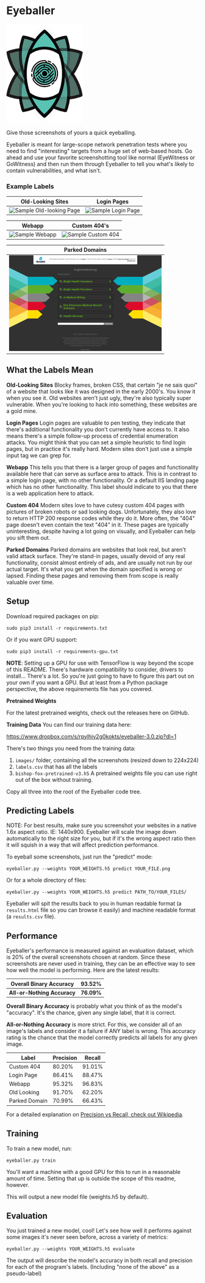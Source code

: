 # Eyeballer

![Logo](/docs/eyeballer_logo.png)


Give those screenshots of yours a quick eyeballing.

Eyeballer is meant for large-scope network penetration tests where you need to find "interesting" targets from a huge set of web-based hosts. Go ahead and use your favorite screenshotting tool like normal (EyeWitness or GoWitness) and then run them through Eyeballer to tell you what's likely to contain vulnerabilities, and what isn't.


### Example Labels

| Old-Looking Sites | Login Pages |
| ------ |:-----:|
| ![Sample Old-looking Page](/docs/old-looking.png) | ![Sample Login Page](/docs/login.png) |

| Webapp | Custom 404's |
| ------ |:-----:|
| ![Sample Webapp](/docs/homepage.png) | ![Sample Custom 404](/docs/404.png) |

| Parked Domains |
| ------ |
| ![Sample Webapp](/docs/parked.png) |

## What the Labels Mean

**Old-Looking Sites**
Blocky frames, broken CSS, that certain "je ne sais quoi" of a website that looks like it was designed in the early 2000's. You know it when you see it. Old websites aren't just ugly, they're also typically super vulnerable. When you're looking to hack into something, these websites are a gold mine.

**Login Pages**
Login pages are valuable to pen testing, they indicate that there's additional functionality you don't currently have access to. It also means there's a simple follow-up process of credential enumeration attacks. You might think that you can set a simple heuristic to find login pages, but in practice it's really hard. Modern sites don't just use a simple input tag we can grep for.

**Webapp**
This tells you that there is a larger group of pages and functionality available here that can serve as surface area to attack. This is in contrast to a simple login page, with no other functionality. Or a default IIS landing page which has no other functionality. This label should indicate to you that there is a web application here to attack.

**Custom 404**
Modern sites love to have cutesy custom 404 pages with pictures of broken robots or sad looking dogs. Unfortunately, they also love to return HTTP 200 response codes while they do it. More often, the "404" page doesn't even contain the text "404" in it. These pages are typically uninteresting, despite having a lot going on visually, and Eyeballer can help you sift them out.

**Parked Domains**
Parked domains are websites that look real, but aren't valid attack surface. They're stand-in pages, usually devoid of any real functionality, consist almost entirely of ads, and are usually not run by our actual target. It's what you get when the domain specified is wrong or lapsed. Finding these pages and removing them from scope is really valuable over time.

## Setup

Download required packages on pip:
```
sudo pip3 install -r requirements.txt
```

Or if you want GPU support:
```
sudo pip3 install -r requirements-gpu.txt
```

**NOTE**: Setting up a GPU for use with TensorFlow is way beyond the scope of this README. There's hardware compatibility to consider, drivers to install... There's a lot. So you're just going to have to figure this part out on your own if you want a GPU. But at least from a Python package perspective, the above requirements file has you covered.

**Pretrained Weights**

For the latest pretrained weights, check out the releases here on GitHub.

**Training Data** You can find our training data here:

https://www.dropbox.com/s/rpylhiv2g0kokts/eyeballer-3.0.zip?dl=1

There's two things you need from the training data:

1. `images/` folder, containing all the screenshots (resized down to 224x224)
2. `labels.csv` that has all the labels
3. `bishop-fox-pretrained-v3.h5` A pretrained weights file you can use right out of the box without training.

Copy all three into the root of the Eyeballer code tree.

## Predicting Labels

NOTE: For best results, make sure you screenshot your websites in a native 1.6x aspect ratio. IE: 1440x900. Eyeballer will scale the image down automatically to the right size for you, but if it's the wrong aspect ratio then it will squish in a way that will affect prediction performance.

To eyeball some screenshots, just run the "predict" mode:

```
eyeballer.py --weights YOUR_WEIGHTS.h5 predict YOUR_FILE.png
```

Or for a whole directory of files:

```
eyeballer.py --weights YOUR_WEIGHTS.h5 predict PATH_TO/YOUR_FILES/
```

Eyeballer will spit the results back to you in human readable format (a `results.html` file so you can browse it easily) and machine readable format (a `results.csv` file).

## Performance

Eyeballer's performance is measured against an evaluation dataset, which is 20% of the overall screenshots chosen at random. Since these screenshots are never used in training, they can be an effective way to see how well the model is performing. Here are the latest results:

| Overall Binary Accuracy | 93.52% |
| ------ |:-----:|
| **All-or-Nothing Accuracy** | **76.09%** |

**Overall Binary Accuracy** is probably what you think of as the model's "accuracy". It's the chance, given any single label, that it is correct.

**All-or-Nothing Accuracy** is more strict. For this, we consider all of an image's labels and consider it a failure if ANY label is wrong. This accuracy rating is the chance that the model correctly predicts all labels for any given image.

| Label | Precision | Recall |
| ------ | ------ |:-----:|
| Custom 404 | 80.20% | 91.01% |
| Login Page | 86.41% | 88.47% |
| Webapp | 95.32% | 96.83% |
| Old Looking | 91.70% | 62.20% |
| Parked Domain | 70.99% | 66.43% |

For a detailed explanation on [Precision vs Recall, check out Wikipedia](https://en.wikipedia.org/wiki/Precision_and_recall]).

## Training
To train a new model, run:
```
eyeballer.py train
```

You'll want a machine with a good GPU for this to run in a reasonable amount of time. Setting that up is outside the scope of this readme, however.

This will output a new model file (weights.h5 by default).

## Evaluation

You just trained a new model, cool! Let's see how well it performs against some images it's never seen before, across a variety of metrics:

```
eyeballer.py --weights YOUR_WEIGHTS.h5 evaluate
```

The output will describe the model's accuracy in both recall and precision for each of the program's labels. (Including "none of the above" as a pseudo-label)
